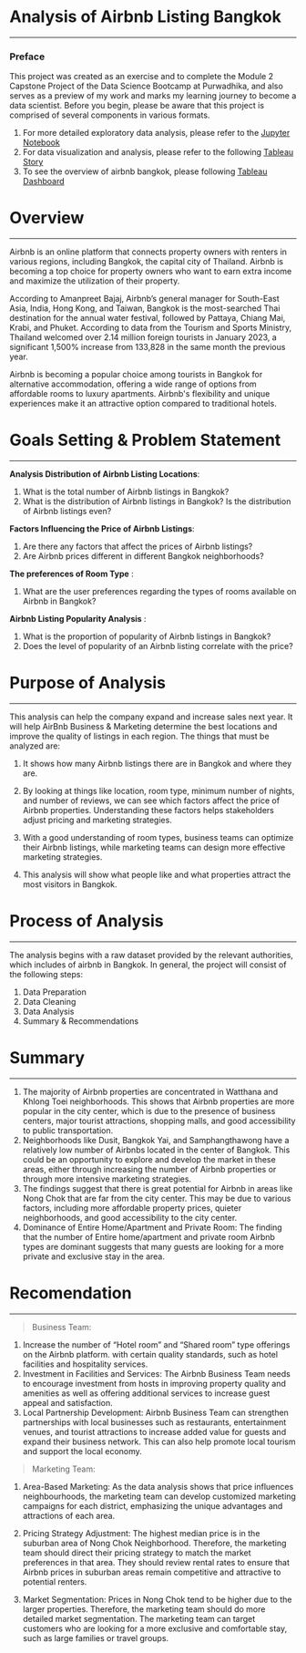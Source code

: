 
# Analysis of Airbnb Listing Bangkok 
---
### **Preface**

This project was created as an exercise and to complete the Module 2 Capstone Project of the Data Science Bootcamp at Purwadhika,
and also serves as a preview of my work and marks my learning journey to become a data scientist. Before you begin, please be aware that this project is comprised of several components in various formats. 
1. For more detailed exploratory data analysis, please refer to the [Jupyter Notebook](https://github.com/friskahermalia1/Purwadhika_Capstone2_Project/blob/391f1bf274b58faf466ff7ed56c3cb905713bc0d/Airbnb%20Listing%20Bangkok%20Analysis.ipynb)
2. For data visualization and analysis, please refer to the following [Tableau Story](https://public.tableau.com/views/InsideAirbnbBangkok/Story1?:language=en-US&:sid=&:display_count=n&:origin=viz_share_link)
3. To see the overview of airbnb bangkok, please following [Tableau Dashboard](https://public.tableau.com/views/Capstone2_Dashboard/Dashboard1?:language=en-US&:sid=&:display_count=n&:origin=viz_share_link)

# **Overview**
---
Airbnb is an online platform that connects property owners with renters in various regions, including Bangkok, the capital city of Thailand. Airbnb is becoming a top choice for property owners who want to earn extra income and maximize the utilization of their property.

According to Amanpreet Bajaj, Airbnb’s general manager for South-East Asia, India, Hong Kong, and Taiwan, Bangkok is the most-searched Thai destination for the annual water festival, followed by Pattaya, Chiang Mai, Krabi, and Phuket. According to data from the Tourism and Sports Ministry, Thailand welcomed over 2.14 million foreign tourists in January 2023, a significant 1,500% increase from 133,828 in the same month the previous year.

Airbnb is becoming a popular choice among tourists in Bangkok for alternative accommodation, offering a wide range of options from affordable rooms to luxury apartments. Airbnb's flexibility and unique experiences make it an attractive option compared to traditional hotels. 

# **Goals Setting & Problem Statement**
---
**Analysis Distribution of Airbnb Listing Locations**:
1. What is the total number of Airbnb listings in Bangkok?
2. What is the distribution of Airbnb listings in Bangkok? Is the distribution of Airbnb listings even?

**Factors Influencing the Price of Airbnb Listings**:
1. Are there any factors that affect the prices of Airbnb listings?
2. Are Airbnb prices different in different Bangkok neighborhoods?

**The preferences of Room Type** :
1. What are the user preferences regarding the types of rooms available on Airbnb in Bangkok?

**Airbnb Listing Popularity Analysis** :
1. What is the proportion of popularity of Airbnb listings in Bangkok?
2. Does the level of popularity of an Airbnb listing correlate with the price?

# **Purpose of Analysis**
---
This analysis can help the company expand and increase sales next year. It will help AirBnb Business & Marketing determine the best locations and improve the quality of listings in each region. The things that must be analyzed are:

1. It shows how many Airbnb listings there are in Bangkok and where they are.

2. By looking at things like location, room type, minimum number of nights, and number of reviews, we can see which factors affect the price of Airbnb properties. Understanding these factors helps stakeholders adjust pricing and marketing strategies.

3. With a good understanding of room types, business teams can optimize their Airbnb listings, while marketing teams can design more effective marketing strategies.

4. This analysis will show what people like and what properties attract the most visitors in Bangkok.

# **Process of Analysis**
---
The analysis begins with a raw dataset provided by the relevant authorities, which includes of airbnb in Bangkok. In general, the project will consist of the following steps:
1. Data Preparation
2. Data Cleaning
3. Data Analysis
4. Summary & Recommendations

# **Summary**
---
1. The majority of Airbnb properties are concentrated in Watthana and Khlong Toei neighborhoods. This shows that Airbnb properties are more popular in the city center, which is due to the presence of business centers, major tourist attractions, shopping malls, and good accessibility to public transportation.
2. Neighborhoods like Dusit, Bangkok Yai, and Samphangthawong have a relatively low number of Airbnbs located in the center of Bangkok. This could be an opportunity to explore and develop the market in these areas, either through increasing the number of Airbnb properties or through more intensive marketing strategies.
3. The findings suggest that there is great potential for Airbnb in areas like Nong Chok that are far from the city center. This may be due to various factors, including more affordable property prices, quieter neighborhoods, and good accessibility to the city center.
4. Dominance of Entire Home/Apartment and Private Room: The finding that the number of Entire home/apartment and private room Airbnb types are dominant suggests that many guests are looking for a more private and exclusive stay in the area.

# **Recomendation**
---
> Business Team:
1. Increase the number of “Hotel room” and “Shared room” type offerings on the Airbnb platform. with certain quality standards, such as hotel facilities and hospitality services.
2. Investment in Facilities and Services: The Airbnb Business Team needs to encourage investment from hosts in improving property quality and amenities as well as offering additional services to increase guest appeal and satisfaction. 
3. Local Partnership Development: Airbnb Business Team can strengthen partnerships with local businesses such as restaurants, entertainment venues, and tourist attractions to increase added value for guests and expand their business network. This can also help promote local tourism and support the local economy.

> Marketing Team:
1. Area-Based Marketing: As the data analysis shows that price influences neighbourhoods, the marketing team can develop customized marketing campaigns for each district, emphasizing the unique advantages and attractions of each area.

2. Pricing Strategy Adjustment: The highest median price is in the suburban area of Nong Chok Neighborhood. Therefore, the marketing team should direct their pricing strategy to match the market preferences in that area. They should review rental rates to ensure that Airbnb prices in suburban areas remain competitive and attractive to potential renters.

3. Market Segmentation: Prices in Nong Chok tend to be higher due to the larger properties. Therefore, the marketing team should do more detailed market segmentation. The marketing team can target customers who are looking for a more exclusive and comfortable stay, such as large families or travel groups.
